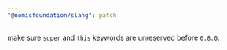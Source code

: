 ```yaml
---
"@nomicfoundation/slang": patch
---
```


make sure `super` and `this` keywords are unreserved before `0.8.0`.
